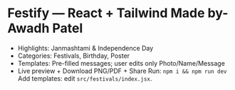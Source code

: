 # Festify — React + Tailwind Made by- Awadh Patel

- Highlights: Janmashtami & Independence Day
- Categories: Festivals, Birthday, Poster
- Templates: Pre-filled messages; user edits only Photo/Name/Message
- Live preview + Download PNG/PDF + Share
  Run: `npm i && npm run dev`
  Add templates: edit `src/festivals/index.jsx`.
